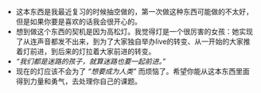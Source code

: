 - 这本东西是我最近复习的时候抽空做的，第一次做这种东西可能做的不太好，但是如果你要是喜欢的话我会很开心的。
- 想到做这个东西的契机是因为高松灯。我觉得灯是一个很厉害的女孩：她实现了从连声音都发不出来，到为了大家独自举办live的转变、从一开始的大家推着灯前进，到后来的灯拉着大家前进的转变。
- *“我们都是迷路的孩子，就算迷路也要一起前进。”*
- 现在的灯应该不会为了 *“想要成为人类”* 而烦恼了。希望你能从这本东西里面得到力量和勇气，去处理你自己的课题。
